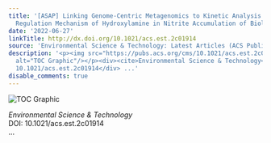 ```yaml
---
title: '[ASAP] Linking Genome-Centric Metagenomics to Kinetic Analysis Reveals the
  Regulation Mechanism of Hydroxylamine in Nitrite Accumulation of Biological Denitrification'
date: '2022-06-27'
linkTitle: http://dx.doi.org/10.1021/acs.est.2c01914
source: 'Environmental Science & Technology: Latest Articles (ACS Publications)'
description: '<p><img src="https://pubs.acs.org/cms/10.1021/acs.est.2c01914/asset/images/medium/es2c01914_0008.gif"
  alt="TOC Graphic"/></p><div><cite>Environmental Science & Technology</cite></div><div>DOI:
  10.1021/acs.est.2c01914</div> ...'
disable_comments: true
---
```

<p><img src="https://pubs.acs.org/cms/10.1021/acs.est.2c01914/asset/images/medium/es2c01914_0008.gif" alt="TOC Graphic"/></p><div><cite>Environmental Science & Technology</cite></div><div>DOI: 10.1021/acs.est.2c01914</div> ...